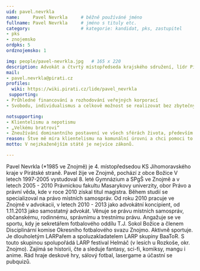 ```yaml
---
uid: pavel.nevrkla
name:     Pavel Nevrkla  	# běžně používáné jméno
fullname: Pavel Nevrkla  	# jméno s tituly etc.
category:                 	# kategorie: kandidat, pks, zastupitel
- pks
- znojemsko
ordpks: 5
ordznojemsko: 1

img: people/pavel-nevrkla.jpg   # 165 x 220
description: Advokát a čtvrtý místopředseda krajského sdružení, lídr Pirátů do komunálních voleb ve Znojmě 2018       	# kratký popis, max 160 znaků
mail:
- pavel.nevrkla@pirati.cz
profiles:
  wiki: https://wiki.pirati.cz/lide/pavel_nevrkla
 supporting:
- Průhledné financování a rozhodování veřejných korporací
- Svobodu, individualismus a celkově možnost se realizovat bez zbytečných omezení

notsupporting:
- Klientelismu a nepotismu
- „Velkému bratrovi“
- Zneužívání dominantního postavení ve všech sférách života, především pak zneužívání vlivu vlekých korporací
reason: Štve mě míra klientelismu na komunální úrovni a chci pomoci to změnit. Úřad nesmí být o známostech. Dále chci celkově jednodušší a přívětivější úřad, který bude méně formalistický a byrokratický. Město by mělo regulovat spíše méně a jen to nejnutnější.
motto: V nejzkaženějším státě je nejvíce zákonů.

---
```


Pavel Nevrkla (*1985 ve Znojmě) je 4. místopředsedou KS Jihomoravského kraje v Pirátské straně. Pavel žije ve Znojmě, pochází z obce Božice
V letech 1997-2005 vystudoval 8. leté Gymnázium a SPgŠ ve Znojmě a v letech 2005 - 2010 Právnickou fakultu Masarykovy univerzity, obor Právo a právní věda, kde v roce 2010 získal titul magistra. Během studií se specializoval na právo místních samospráv.
Od roku 2010 pracuje ve Znojmě v advokacii, v letech 2010 - 2013 jako advokátní koncipient, od 1.11.2013 jako samostatný advokát. Věnuje se právu místních samospráv, občanskému, rodinnému, správnímu a trestnímu právu.
Angažuje se ve sportu, kdy je sekretářem fotbalového oddílu T.J. Sokol Božice a členem Disciplinární komise Okresního fotbalového svazu Znojmo. Aktivně sportuje.
Je dlouholetým LARPařem a spoluzakladatelem LARP skupiny BaaToR. S touto skupinou spolupořádá LARP festival Helmáč (v lesích u Rozkoše, okr. Znojmo).
Zajímá se historii, čte a sleduje fantasy, sci-fi, komiksy, mangu i anime.
Rád hraje deskové hry, sálový fotbal, lasergame a účastní se pubquizů.

